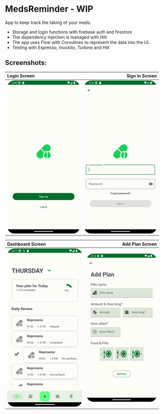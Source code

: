 # MedsReminder - WIP
App to keep track the taking of your meds.

- Storage and login functions with firebase auth and firestore
- The dependency injection is managed with Hilt
- The app uses Flow with Coroutines to represent the data into the UI.
- Testing with Espresso, mockito, Turbine and Hilt

## Screenshots:

| Login Screen | Sign In Screen |
| :---   | ---: | 
| ![](./screenshots/mainPage.png) | ![](./screenshots/signIn.png)  | 

| Dashboard Screen | Add Plan Screen |
| :---   | ---: | 
| ![](./screenshots/Dashboard.png) | ![](./screenshots/addPlan.png)  | 
